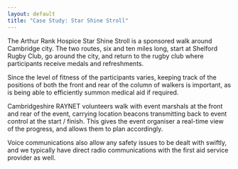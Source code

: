 ```yaml
---
layout: default
title: "Case Study: Star Shine Stroll"
---
```

The Arthur Rank Hospice Star Shine Stroll is a sponsored walk around Cambridge city. The two routes, six and ten miles long, start at Shelford Rugby Club, go around the city, and return to the rugby club where participants receive medals and refreshments.

Since the level of fitness of the participants varies, keeping track of the positions of both the front and rear of the column of walkers is important, as is being able to efficiently summon medical aid if required.

Cambridgeshire RAYNET volunteers walk with event marshals at the front and rear of the event, carrying location beacons transmitting back to event control at the start / finish. This gives the event organiser a real-time view of the progress, and allows them to plan accordingly.

Voice communications also allow any safety issues to be dealt with swiftly, and we typically have direct radio communications with the first aid service provider as well.
